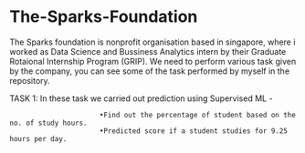 # The-Sparks-Foundation
The Sparks foundation is nonprofit organisation based in singapore, where i worked as Data Science and Bussiness Analytics intern by their Graduate Rotaional Internship Program (GRIP). 
We need to perform various task given by the company, you can see some of the task performed by myself in the repository.

TASK 1: In these task we carried out prediction using Supervised ML - 

                          •Find out the percentage of student based on the no. of study hours.
                          •Predicted score if a student studies for 9.25 hours per day.
